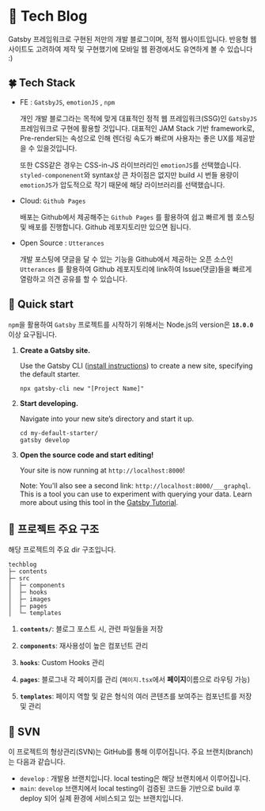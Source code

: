# 📝 Tech Blog 
Gatsby 프레임워크로 구현된 저만의 개발 블로그이며, 정적 웹사이트입니다. 반응형 웹사이트도 고려하여 제작 및 구현했기에 모바일 웹 환경에서도 유연하게 볼 수 있습니다 :)  

## 🍀 Tech Stack 
- FE : `GatsbyJS`, `emotionJS` , `npm`
    
    개인 개발 블로그라는 목적에 맞게 대표적인 정적 웹 프레임워크(SSG)인 `GatsbyJS` 프레임워크로 구현에 활용할 것입니다. 대표적인 JAM Stack 기반 framework로, Pre-render되는 속성으로 인해 렌더링 속도가 빠르며 사용자는 좋은 UX를 제공받을 수 있을것입니다. 
    
    또한 CSS같은 경우는 CSS-in-JS 라이브러리인 `emotionJS`를 선택했습니다. `styled-componenent`와 syntax상 큰 차이점은 없지만 build 시 번들 용량이 `emotionJS`가 압도적으로 작기 때문에 해당 라이브러리를 선택했습니다.
    
- Cloud: `Github Pages`
    
    배포는 Github에서 제공해주는 `Github Pages` 를 활용하여 쉽고 빠르게 웹 호스팅 및 배포를 진행합니다. Github 레포지토리만 있으면 됩니다. 
    
- Open Source : `Utterances`
    
    개발 포스팅에 댓글을 달 수 있는 기능을 Github에서 제공하는 오픈 소스인 `Utterances` 를 활용하여 Github 레포지토리에 link하여 Issue(댓글)들을 빠르게 열람하고 의견 공유를 할 수 있습니다.
    
## 🚀 Quick start
`npm`을 활용하여 `Gatsby` 프로젝트를 시작하기 위해서는 Node.js의 version은 **`18.0.0`** 이상 요구됩니다.

1.  **Create a Gatsby site.**

    Use the Gatsby CLI ([install instructions](https://www.gatsbyjs.com/docs/tutorial/part-0/#gatsby-cli)) to create a new site, specifying the default starter.

    ```shell
    npx gatsby-cli new "[Project Name]"
    ```

1.  **Start developing.**

    Navigate into your new site’s directory and start it up.

    ```shell
    cd my-default-starter/
    gatsby develop
    ```

1.  **Open the source code and start editing!**

    Your site is now running at `http://localhost:8000`!

    Note: You'll also see a second link: `http://localhost:8000/___graphql`. This is a tool you can use to experiment with querying your data. Learn more about using this tool in the [Gatsby Tutorial](https://www.gatsbyjs.com/docs/tutorial/part-4/#use-graphiql-to-explore-the-data-layer-and-write-graphql-queries).

## 🧐 프로젝트 주요 구조

해당 프로젝트의 주요 dir 구조입니다. 

```
techblog
├─ contents
├─ src
│  ├─ components
│  ├─ hooks
│  ├─ images
│  ├─ pages
│  └─ templates
```

1.  **`contents/`**: 블로그 포스트 시, 관련 파일들을 저장

1.  **`components`**: 재사용성이 높은 컴포넌트 관리

1.  **`hooks`**: Custom Hooks 관리

1.  **`pages`**: 블로그내 각 페이지를 관리 (`페이지.tsx`에서 **페이지**이름으로 라우팅 가능)

1.  **`templates`**: 페이지 역할 및 같은 형식의 여러 콘텐츠를 보여주는 컴포넌트를 저장 및 관리 

## 🔧 SVN
이 프로젝트의 형상관리(SVN)는 GitHub를 통해 이루어집니다. 주요 브랜치(branch)는 다음과 같습니다. 

- `develop` : 개발용 브랜치입니다. local testing은 해당 브랜치에서 이루어집니다. 
- `main`: `develop` 브랜치에서 local testing이 검증된 코드들 기반으로 build 후 deploy 되어 실제 환경에 서비스되고 있는 브랜치입니다.